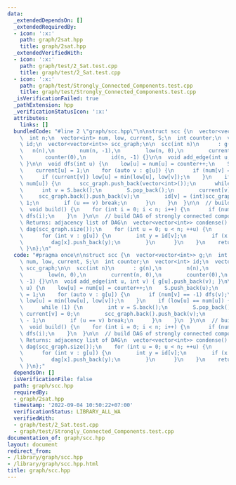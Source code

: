 ```yaml
---
data:
  _extendedDependsOn: []
  _extendedRequiredBy:
  - icon: ':x:'
    path: graph/2sat.hpp
    title: graph/2sat.hpp
  _extendedVerifiedWith:
  - icon: ':x:'
    path: graph/test/2_Sat.test.cpp
    title: graph/test/2_Sat.test.cpp
  - icon: ':x:'
    path: graph/test/Strongly_Connected_Components.test.cpp
    title: graph/test/Strongly_Connected_Components.test.cpp
  _isVerificationFailed: true
  _pathExtension: hpp
  _verificationStatusIcon: ':x:'
  attributes:
    links: []
  bundledCode: "#line 2 \"graph/scc.hpp\"\n\nstruct scc {\n  vector<vector<int>> g;\n\
    \  int n;\n  vector<int> num, low, current, S;\n  int counter;\n  vector<int>\
    \ id;\n  vector<vector<int>> scc_graph;\n\n  scc(int n)\n      : g(n),\n     \
    \   n(n),\n        num(n, -1),\n        low(n, 0),\n        current(n, 0),\n \
    \       counter(0),\n        id(n, -1) {}\n\n  void add_edge(int u, int v) { g[u].push_back(v);\
    \ }\n\n  void dfs(int u) {\n    low[u] = num[u] = counter++;\n    S.push_back(u);\n\
    \    current[u] = 1;\n    for (auto v : g[u]) {\n      if (num[v] == -1) dfs(v);\n\
    \      if (current[v]) low[u] = min(low[u], low[v]);\n    }\n    if (low[u] ==\
    \ num[u]) {\n      scc_graph.push_back(vector<int>());\n      while (1) {\n  \
    \      int v = S.back();\n        S.pop_back();\n        current[v] = 0;\n   \
    \     scc_graph.back().push_back(v);\n        id[v] = (int)scc_graph.size() -\
    \ 1;\n        if (u == v) break;\n      }\n    }\n  }\n\n  // build scc_graph\n\
    \  void build() {\n    for (int i = 0; i < n; i++) {\n      if (num[i] == -1)\
    \ dfs(i);\n    }\n  }\n\n  // build DAG of strongly connected components\n  //\
    \ Returns: adjacency list of DAG\n  vector<vector<int>> condense() {\n    vector<vector<int>>\
    \ dag(scc_graph.size());\n    for (int u = 0; u < n; ++u) {\n      int x = id[u];\n\
    \      for (int v : g[u]) {\n        int y = id[v];\n        if (x != y) {\n \
    \         dag[x].push_back(y);\n        }\n      }\n    }\n    return dag;\n \
    \ }\n};\n"
  code: "#pragma once\n\nstruct scc {\n  vector<vector<int>> g;\n  int n;\n  vector<int>\
    \ num, low, current, S;\n  int counter;\n  vector<int> id;\n  vector<vector<int>>\
    \ scc_graph;\n\n  scc(int n)\n      : g(n),\n        n(n),\n        num(n, -1),\n\
    \        low(n, 0),\n        current(n, 0),\n        counter(0),\n        id(n,\
    \ -1) {}\n\n  void add_edge(int u, int v) { g[u].push_back(v); }\n\n  void dfs(int\
    \ u) {\n    low[u] = num[u] = counter++;\n    S.push_back(u);\n    current[u]\
    \ = 1;\n    for (auto v : g[u]) {\n      if (num[v] == -1) dfs(v);\n      if (current[v])\
    \ low[u] = min(low[u], low[v]);\n    }\n    if (low[u] == num[u]) {\n      scc_graph.push_back(vector<int>());\n\
    \      while (1) {\n        int v = S.back();\n        S.pop_back();\n       \
    \ current[v] = 0;\n        scc_graph.back().push_back(v);\n        id[v] = (int)scc_graph.size()\
    \ - 1;\n        if (u == v) break;\n      }\n    }\n  }\n\n  // build scc_graph\n\
    \  void build() {\n    for (int i = 0; i < n; i++) {\n      if (num[i] == -1)\
    \ dfs(i);\n    }\n  }\n\n  // build DAG of strongly connected components\n  //\
    \ Returns: adjacency list of DAG\n  vector<vector<int>> condense() {\n    vector<vector<int>>\
    \ dag(scc_graph.size());\n    for (int u = 0; u < n; ++u) {\n      int x = id[u];\n\
    \      for (int v : g[u]) {\n        int y = id[v];\n        if (x != y) {\n \
    \         dag[x].push_back(y);\n        }\n      }\n    }\n    return dag;\n \
    \ }\n};"
  dependsOn: []
  isVerificationFile: false
  path: graph/scc.hpp
  requiredBy:
  - graph/2sat.hpp
  timestamp: '2022-09-04 10:50:22+07:00'
  verificationStatus: LIBRARY_ALL_WA
  verifiedWith:
  - graph/test/2_Sat.test.cpp
  - graph/test/Strongly_Connected_Components.test.cpp
documentation_of: graph/scc.hpp
layout: document
redirect_from:
- /library/graph/scc.hpp
- /library/graph/scc.hpp.html
title: graph/scc.hpp
---
```

